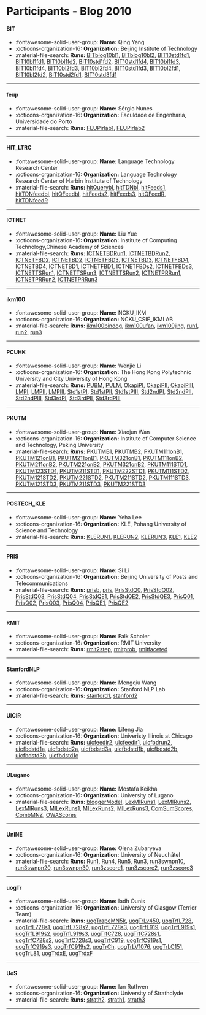 # Participants - Blog 2010 

#### BIT
 - :fontawesome-solid-user-group: **Name:** Qing Yang
 - :octicons-organization-16: **Organization:** Beijing Institute of Technology
 - :material-file-search: **Runs:** [BITblog10bl1](./runs.md#bitblog10bl1), [BITblog10bl2](./runs.md#bitblog10bl2), [BIT10std1fd1](./runs.md#bit10std1fd1), [BIT10bl1fd1](./runs.md#bit10bl1fd1), [BIT10bl1fd2](./runs.md#bit10bl1fd2), [BIT10std1fd2](./runs.md#bit10std1fd2), [BIT10std1fd4](./runs.md#bit10std1fd4), [BIT10bl1fd3](./runs.md#bit10bl1fd3), [BIT10bl1fd4](./runs.md#bit10bl1fd4), [BIT10bl2fd3](./runs.md#bit10bl2fd3), [BIT10bl2fd4](./runs.md#bit10bl2fd4), [BIT10std1fd3](./runs.md#bit10std1fd3), [BIT10bl2fd1](./runs.md#bit10bl2fd1), [BIT10bl2fd2](./runs.md#bit10bl2fd2), [BIT10std2fd1](./runs.md#bit10std2fd1), [BIT10std3fd1](./runs.md#bit10std3fd1) 

---
#### feup
 - :fontawesome-solid-user-group: **Name:** Sérgio Nunes
 - :octicons-organization-16: **Organization:** Faculdade de Engenharia, Universidade do Porto
 - :material-file-search: **Runs:** [FEUPirlab1](./runs.md#feupirlab1), [FEUPirlab2](./runs.md#feupirlab2) 

---
#### HIT_LTRC
 - :fontawesome-solid-user-group: **Name:** Language Technology Research Center 
 - :octicons-organization-16: **Organization:** Language Technology Research Center of Harbin Institute of Technology
 - :material-file-search: **Runs:** [hitQuerybl](./runs.md#hitquerybl), [hitTDNbl](./runs.md#hittdnbl), [hitFeeds1](./runs.md#hitfeeds1), [hitTDNfeedbl](./runs.md#hittdnfeedbl), [hitQFeedbl](./runs.md#hitqfeedbl), [hitFeeds2](./runs.md#hitfeeds2), [hitFeeds3](./runs.md#hitfeeds3), [hitQFeedR](./runs.md#hitqfeedr), [hitTDNfeedR](./runs.md#hittdnfeedr) 

---
#### ICTNET
 - :fontawesome-solid-user-group: **Name:** Liu Yue
 - :octicons-organization-16: **Organization:** Institute of Computing Technology,Chinese Academy of Sciences
 - :material-file-search: **Runs:** [ICTNETBDRun1](./runs.md#ictnetbdrun1), [ICTNETBDRun2](./runs.md#ictnetbdrun2), [ICTNETFBD2](./runs.md#ictnetfbd2), [ICTNETBD2](./runs.md#ictnetbd2), [ICTNETFBD3](./runs.md#ictnetfbd3), [ICTNETBD3](./runs.md#ictnetbd3), [ICTNETFBD4](./runs.md#ictnetfbd4), [ICTNETBD4](./runs.md#ictnetbd4), [ICTNETBD1](./runs.md#ictnetbd1), [ICTNETFBD1](./runs.md#ictnetfbd1), [ICTNETFBDs2](./runs.md#ictnetfbds2), [ICTNETFBDs3](./runs.md#ictnetfbds3), [ICTNETTSRun1](./runs.md#ictnettsrun1), [ICTNETTSRun3](./runs.md#ictnettsrun3), [ICTNETTSRun2](./runs.md#ictnettsrun2), [ICTNETPRRun1](./runs.md#ictnetprrun1), [ICTNETPRRun2](./runs.md#ictnetprrun2), [ICTNETPRRun3](./runs.md#ictnetprrun3) 

---
#### ikm100
 - :fontawesome-solid-user-group: **Name:** NCKU_IKM
 - :octicons-organization-16: **Organization:** NCKU_CSIE_IKMLAB
 - :material-file-search: **Runs:** [ikm100bindog](./runs.md#ikm100bindog), [ikm100ufan](./runs.md#ikm100ufan), [ikm100jing](./runs.md#ikm100jing), [run1](./runs.md#run1), [run2](./runs.md#run2), [run3](./runs.md#run3) 

---
#### PCUHK
 - :fontawesome-solid-user-group: **Name:** Wenjie Li
 - :octicons-organization-16: **Organization:** The Hong Kong Polytechnic University and City University of Hong Kong
 - :material-file-search: **Runs:** [PUBM](./runs.md#pubm), [PULM](./runs.md#pulm), [OkapiPI](./runs.md#okapipi), [OkapiPII](./runs.md#okapipii), [OkapiPIII](./runs.md#okapipiii), [LMPI](./runs.md#lmpi), [LMPII](./runs.md#lmpii), [LMPIII](./runs.md#lmpiii), [Std1stPI](./runs.md#std1stpi), [Std1stPII](./runs.md#std1stpii), [Std1stPIII](./runs.md#std1stpiii), [Std2ndPI](./runs.md#std2ndpi), [Std2ndPII](./runs.md#std2ndpii), [Std2ndPIII](./runs.md#std2ndpiii), [Std3rdPI](./runs.md#std3rdpi), [Std3rdPII](./runs.md#std3rdpii), [Std3rdPIII](./runs.md#std3rdpiii) 

---
#### PKUTM
 - :fontawesome-solid-user-group: **Name:** Xiaojun Wan
 - :octicons-organization-16: **Organization:** Institute of Computer Science and Technology, Peking University
 - :material-file-search: **Runs:** [PKUTMB1](./runs.md#pkutmb1), [PKUTMB2](./runs.md#pkutmb2), [PKUTM111onB1](./runs.md#pkutm111onb1), [PKUTM121onB1](./runs.md#pkutm121onb1), [PKUTM211onB1](./runs.md#pkutm211onb1), [PKUTM321onB1](./runs.md#pkutm321onb1), [PKUTM111onB2](./runs.md#pkutm111onb2), [PKUTM211onB2](./runs.md#pkutm211onb2), [PKUTM221onB2](./runs.md#pkutm221onb2), [PKUTM321onB2](./runs.md#pkutm321onb2), [PKUTM111STD1](./runs.md#pkutm111std1), [PKUTM123STD1](./runs.md#pkutm123std1), [PKUTM211STD1](./runs.md#pkutm211std1), [PKUTM222STD1](./runs.md#pkutm222std1), [PKUTM111STD2](./runs.md#pkutm111std2), [PKUTM121STD2](./runs.md#pkutm121std2), [PKUTM221STD2](./runs.md#pkutm221std2), [PKUTM211STD2](./runs.md#pkutm211std2), [PKUTM111STD3](./runs.md#pkutm111std3), [PKUTM121STD3](./runs.md#pkutm121std3), [PKUTM211STD3](./runs.md#pkutm211std3), [PKUTM221STD3](./runs.md#pkutm221std3) 

---
#### POSTECH_KLE
 - :fontawesome-solid-user-group: **Name:** Yeha Lee
 - :octicons-organization-16: **Organization:** KLE, Pohang University of Science and Technology
 - :material-file-search: **Runs:** [KLERUN1](./runs.md#klerun1), [KLERUN2](./runs.md#klerun2), [KLERUN3](./runs.md#klerun3), [KLE1](./runs.md#kle1), [KLE2](./runs.md#kle2) 

---
#### PRIS
 - :fontawesome-solid-user-group: **Name:** Si Li
 - :octicons-organization-16: **Organization:** Beijing University of Posts and Telecommunications
 - :material-file-search: **Runs:** [prisb](./runs.md#prisb), [pris](./runs.md#pris), [PrisStdQ0](./runs.md#prisstdq0), [PrisStdQ02](./runs.md#prisstdq02), [PrisStdQ03](./runs.md#prisstdq03), [PrisStdQ04](./runs.md#prisstdq04), [PrisStdQE1](./runs.md#prisstdqe1), [PrisStdQE2](./runs.md#prisstdqe2), [PrisStdQE3](./runs.md#prisstdqe3), [PrisQ01](./runs.md#prisq01), [PrisQ02](./runs.md#prisq02), [PrisQ03](./runs.md#prisq03), [PrisQ04](./runs.md#prisq04), [PrisQE1](./runs.md#prisqe1), [PrisQE2](./runs.md#prisqe2) 

---
#### RMIT
 - :fontawesome-solid-user-group: **Name:** Falk Scholer
 - :octicons-organization-16: **Organization:** RMIT University
 - :material-file-search: **Runs:** [rmit2step](./runs.md#rmit2step), [rmitprob](./runs.md#rmitprob), [rmitfaceted](./runs.md#rmitfaceted) 

---
#### StanfordNLP
 - :fontawesome-solid-user-group: **Name:** Mengqiu Wang
 - :octicons-organization-16: **Organization:** Stanford NLP Lab
 - :material-file-search: **Runs:** [stanford1](./runs.md#stanford1), [stanford2](./runs.md#stanford2) 

---
#### UICIR
 - :fontawesome-solid-user-group: **Name:** Lifeng Jia
 - :octicons-organization-16: **Organization:** Univeristy Illinois at Chicago
 - :material-file-search: **Runs:** [uicfeedir2](./runs.md#uicfeedir2), [uicfeedir1](./runs.md#uicfeedir1), [uicfbdrun2](./runs.md#uicfbdrun2), [uicfbdstd1a](./runs.md#uicfbdstd1a), [uicfbdstd2a](./runs.md#uicfbdstd2a), [uicfbdstd3a](./runs.md#uicfbdstd3a), [uicfbdstd1b](./runs.md#uicfbdstd1b), [uicfbdstd2b](./runs.md#uicfbdstd2b), [uicfbdstd3b](./runs.md#uicfbdstd3b), [uicfbdstd1c](./runs.md#uicfbdstd1c) 

---
#### ULugano
 - :fontawesome-solid-user-group: **Name:** Mostafa Keikha
 - :octicons-organization-16: **Organization:** University of Lugano
 - :material-file-search: **Runs:** [bloggerModel](./runs.md#bloggermodel), [LexMIRuns1](./runs.md#lexmiruns1), [LexMIRuns2](./runs.md#lexmiruns2), [LexMIRuns3](./runs.md#lexmiruns3), [MILexRuns1](./runs.md#milexruns1), [MILexRuns2](./runs.md#milexruns2), [MILexRuns3](./runs.md#milexruns3), [ComSumScores](./runs.md#comsumscores), [CombMNZ](./runs.md#combmnz), [OWAScores](./runs.md#owascores) 

---
#### UniNE
 - :fontawesome-solid-user-group: **Name:** Olena Zubaryeva
 - :octicons-organization-16: **Organization:** University of Neuchâtel
 - :material-file-search: **Runs:** [Run1](./runs.md#run1), [Run4](./runs.md#run4), [Run5](./runs.md#run5), [Run3](./runs.md#run3), [run3swnpn10](./runs.md#run3swnpn10), [run3swnpn20](./runs.md#run3swnpn20), [run3swnpn30](./runs.md#run3swnpn30), [run3zscore1](./runs.md#run3zscore1), [run3zscore2](./runs.md#run3zscore2), [run3zscore3](./runs.md#run3zscore3) 

---
#### uogTr
 - :fontawesome-solid-user-group: **Name:** Iadh Ounis
 - :octicons-organization-16: **Organization:** University of Glasgow  (Terrier Team)
 - :material-file-search: **Runs:** [uogTrapeMN5k](./runs.md#uogtrapemn5k), [uogTrLv450](./runs.md#uogtrlv450), [uogTrfL728](./runs.md#uogtrfl728), [uogTrfL728s1](./runs.md#uogtrfl728s1), [uogTrfL728s2](./runs.md#uogtrfl728s2), [uogTrfL728s3](./runs.md#uogtrfl728s3), [uogTrfL919](./runs.md#uogtrfl919), [uogTrfL919s1](./runs.md#uogtrfl919s1), [uogTrfL919s2](./runs.md#uogtrfl919s2), [uogTrfL919s3](./runs.md#uogtrfl919s3), [uogTrfC728](./runs.md#uogtrfc728), [uogTrfC728s1](./runs.md#uogtrfc728s1), [uogTrfC728s2](./runs.md#uogtrfc728s2), [uogTrfC728s3](./runs.md#uogtrfc728s3), [uogTrfC919](./runs.md#uogtrfc919), [uogTrfC919s1](./runs.md#uogtrfc919s1), [uogTrfC919s3](./runs.md#uogtrfc919s3), [uogTrfC919s2](./runs.md#uogtrfc919s2), [uogTrCh](./runs.md#uogtrch), [uogTrLV1076](./runs.md#uogtrlv1076), [uogTrLC151](./runs.md#uogtrlc151), [uogTrL81](./runs.md#uogtrl81), [uogTrdxE](./runs.md#uogtrdxe), [uogTrdxF](./runs.md#uogtrdxf) 

---
#### UoS
 - :fontawesome-solid-user-group: **Name:** Ian Ruthven
 - :octicons-organization-16: **Organization:** University of Strathclyde
 - :material-file-search: **Runs:** [strath2](./runs.md#strath2), [strath1](./runs.md#strath1), [strath3](./runs.md#strath3) 

---
